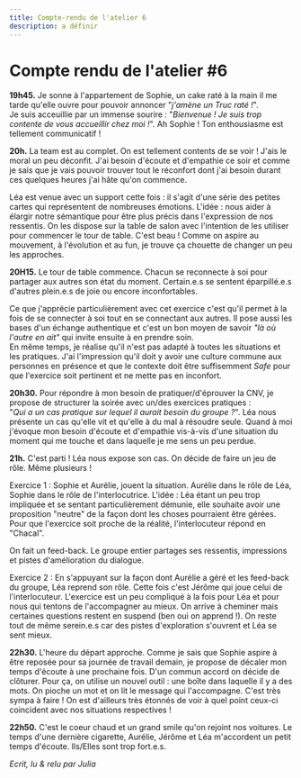 ```yaml
---
title: Compte-rendu de l'atelier 6
description: a définir
---
```


# Compte rendu de l'atelier #6  
**19h45.** 
Je sonne à l'appartement de Sophie, un cake raté à la main il me tarde qu'elle ouvre pour pouvoir annoncer "*j'amène un Truc raté !*".  
Je suis acceuillie par un immense sourire : "*Bienvenue ! Je suis trop contente de vous accueillir chez moi !*". Ah Sophie ! Ton enthousiasme est tellement communicatif !

**20h.**
La team est au complet. On est tellement contents de se voir ! J'ais le moral un peu déconfit. J'ai besoin d'écoute et d'empathie ce soir et comme je sais que je vais pouvoir trouver tout le réconfort dont j'ai besoin durant ces quelques heures j'ai hâte qu'on commence.

Léa est venue avec un support cette fois : il s'agit d'une série des petites cartes qui représentent de nombreuses émotions. L'idée : nous aider à élargir notre sémantique pour être plus précis dans l'expression de nos ressentis. On les dispose sur la table de salon avec l'intention de les utiliser pour commencer le tour de table. C'est beau ! Comme on aspire au mouvement, à l'évolution et au fun, je trouve ça chouette de changer un peu les approches. 

**20H15.**
Le tour de table commence. Chacun se reconnecte à soi pour partager aux autres son état du moment. Certain.e.s se sentent éparpillé.e.s
d'autres plein.e.s de joie ou encore inconfortables.

Ce que j'apprécie particulièrement avec cet exercice c'est qu'il permet à la fois de se connecter à soi tout en se connectant aux autres. Il pose aussi les bases d'un échange authentique et c'est un bon moyen de savoir *"là où l'autre en ait"* qui invite ensuite à en prendre soin.  
En même temps, je réalise qu'il n'est pas adapté à toutes les situations et les pratiques. J'ai l'impression qu'il doit y avoir une culture commune aux personnes en présence et que le contexte doit être suffisemment *Safe* pour que l'exercice soit pertinent et ne mette pas en inconfort. 

**20h30.**
Pour répondre à mon besoin de pratiquer/d'éprouver la CNV, je propose de structurer la soirée avec un/des exercices pratiques :  
"*Qui a un cas pratique sur lequel il aurait besoin du groupe ?*". Léa nous présente un cas qu'elle vit et qu'elle à du mal à résoudre seule. Quand à moi j'évoque mon besoin d'écoute et d'empathie vis-à-vis d'une situation du moment qui me touche et dans laquelle je me sens un peu perdue.

**21h.** 
C'est parti ! Léa nous expose son cas. On décide de faire un jeu de rôle. Même plusieurs ! 

Exercice 1 : 
Sophie et Aurélie, jouent la situation. Aurélie dans le rôle de Léa, Sophie dans le rôle de l'interlocutrice. L'idée : Léa étant un peu trop impliquée et se sentant particulièrement démunie, elle souhaite avoir une proposition "neutre" de la façon dont les choses pourraient être gérées. Pour que l'exercice soit proche de la réalité, l'interlocuteur répond en "Chacal".

On fait un feed-back. Le groupe entier partages ses ressentis, impressions et pistes d'amélioration du dialogue.

Exercice 2 : 
En s'appuyant sur la façon dont Aurélie a géré et les feed-back du groupe, Léa reprend son rôle. Cette fois c'est Jérôme qui joue celui de l'interlocuteur. L'exercice est un peu compliqué à la fois pour Léa et pour nous qui tentons de l'accompagner au mieux. On arrive à cheminer mais certaines questions restent en suspend (ben oui on apprend !). On reste tout de même serein.e.s car des pistes d'exploration s'ouvrent et Léa se sent mieux. 

**22h30.**
L'heure du départ approche. Comme je sais que Sophie aspire à être reposée pour sa journée de travail demain, je propose de décaler mon temps d'écoute à une prochaine fois. D'un commun accord on décide de clôturer. 
Pour ça, on utilise un nouvel outil : une boîte dans laquelle il y a des mots. On pioche un mot et on lit le message qui l'accompagne. C'est très sympa à faire ! On est d'ailleurs très étonnés de voir à quel point ceux-ci coincident avec nos situations respectives ! 

**22h50.**
C'est le coeur chaud et un grand smile qu'on rejoint nos voitures. Le temps d'une dernière cigarette, Aurélie, Jérôme et Léa m'accordent un petit temps d'écoute. Ils/Elles sont trop fort.e.s.


*Ecrit, lu & relu par Julia*
